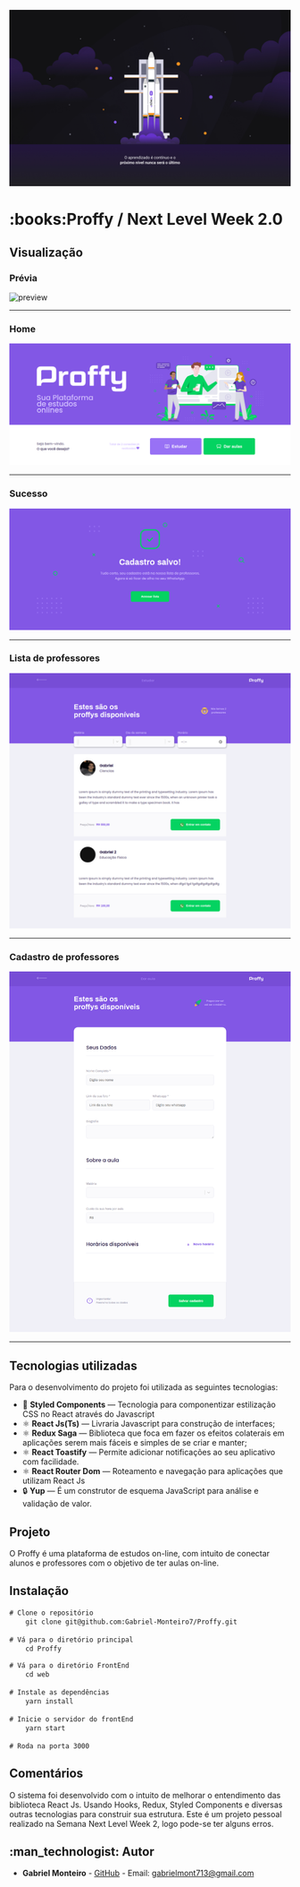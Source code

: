 
![capa](https://github.com/Gabriel-Monteiro7/Proffy/blob/master/.github/capa.jpg)


# [](<[https://github.com/Gabriel-Monteiro7/Proffy](https://github.com/Gabriel-Monteiro7/Proffy)>)    :books:Proffy / Next Level Week 2.0

## [](<[https://github.com/Gabriel-Monteiro7/Proffy](https://github.com/Gabriel-Monteiro7/Proffy)#Visualização>)Visualização

### Prévia
![preview](https://github.com/Gabriel-Monteiro7/Proffy/blob/master/.github/preview.gif)

---

### Home
![Home](https://github.com/Gabriel-Monteiro7/Proffy/blob/master/.github/home.png)

---

### Sucesso
![SearchPoints](https://github.com/Gabriel-Monteiro7/Proffy/blob/master/.github/success.png)

---

### Lista de professores
![enter image description here](https://github.com/Gabriel-Monteiro7/Proffy/blob/master/.github/teacherList.png)

---

### Cadastro de professores
![enter image description here](https://github.com/Gabriel-Monteiro7/Proffy/blob/master/.github/teacherForm.png)

---

## [](<[https://github.com/Gabriel-Monteiro7/Proffy](https://github.com/Gabriel-Monteiro7/Proffy)#tecnologias>)Tecnologias utilizadas

Para o desenvolvimento do projeto foi utilizada as seguintes tecnologias:

- :nail_care:  **Styled Components** — Tecnologia para componentizar estilização CSS no React através do Javascript
- :atom_symbol:  **React Js(Ts)** — Livraria Javascript para construção de interfaces;
- :atom_symbol: **Redux Saga** — Biblioteca que foca em fazer os efeitos colaterais em aplicações serem mais fáceis e simples de se criar e manter;
- :atom_symbol:  **React Toastify** — Permite adicionar notificações ao seu aplicativo com facilidade.
- :atom_symbol:  **React Router Dom** — Roteamento e navegação para aplicações  que utilizam React Js
-   :lock:  **Yup** — É um construtor de esquema JavaScript para análise e validação de valor.

## [](<[https://github.com/Gabriel-Monteiro7/Proffy](https://github.com/Gabriel-Monteiro7/Proffy)#projeto>)Projeto

O Proffy é uma plataforma de estudos on-line, com intuito de conectar alunos e professores com o objetivo de ter aulas on-line.

## Instalação

```
# Clone o repositório
	git clone git@github.com:Gabriel-Monteiro7/Proffy.git

# Vá para o diretório principal
	cd Proffy
```
```
# Vá para o diretório FrontEnd
	cd web

# Instale as dependências
	yarn install

# Inicie o servidor do frontEnd
	yarn start

# Roda na porta 3000
```

## Comentários

O sistema foi desenvolvido com o intuito de melhorar o entendimento das biblioteca React Js. Usando Hooks, Redux, Styled Components e diversas outras tecnologias para construir sua estrutura. Este é um projeto pessoal realizado na Semana Next Level Week 2, logo pode-se ter alguns erros.

## [](<[https://github.com/Gabriel-Monteiro7/Proffy](https://github.com/Gabriel-Monteiro7/Proffy)#autor>):man_technologist: Autor

- **Gabriel Monteiro** - [GitHub](https://github.com/Gabriel-Monteiro7) - Email: [gabrielmont713@gmail.com](mailto:gabrielmont713@gmail.com)
